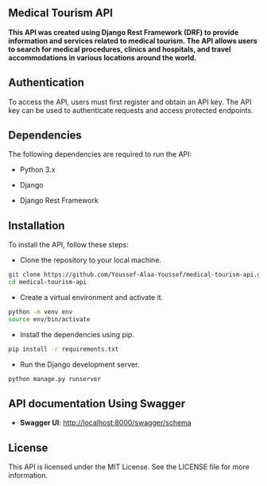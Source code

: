 ## Medical Tourism API
 
**This API was created using Django Rest Framework (DRF) to provide information and services related to medical tourism. The API allows users to search for medical procedures, clinics and hospitals, and travel accommodations in various locations around the world.**


## Authentication
To access the API, users must first register and obtain an API key. The API key can be used to authenticate requests and access protected endpoints.


## Dependencies
The following dependencies are required to run the API:

 - Python 3.x
 
 - Django
 
 - Django Rest Framework
 
 ## Installation
To install the API, follow these steps:

 - Clone the repository to your local machine.
 ```bash
 git clone https://github.com/Youssef-Alaa-Youssef/medical-tourism-api.git
 cd medical-tourism-api
 ```
 
 - Create a virtual environment and activate it.
 ```bash
 python -m venv env
source env/bin/activate
 ```
 - Install the dependencies using pip.
 ```bash
 pip install -r requirements.txt
 ```
 
 - Run the Django development server.
 ```bash
 python manage.py runserver
 ```
 
 ## API documentation Using Swagger


- **Swagger UI**: [http://localhost:8000/swagger/schema](http://localhost:8000/swagger/schema)

 
 
 
## License
This API is licensed under the MIT License. See the LICENSE file for more information.

